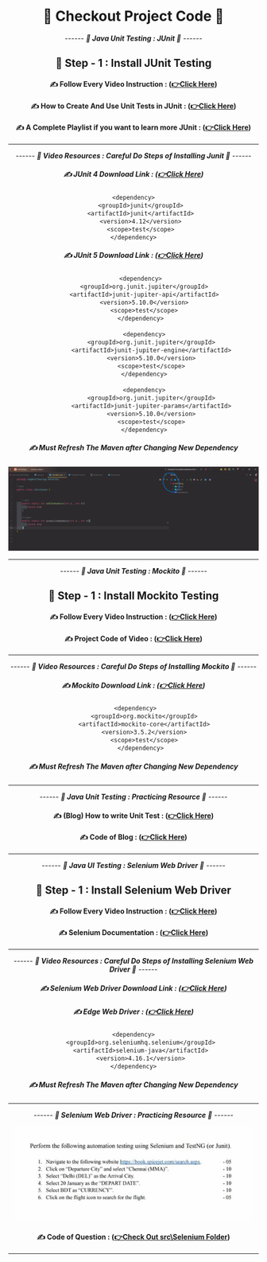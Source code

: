 <div align = "center">

# 🧐 Checkout Project Code 🧐

*------ **🧠 Java Unit Testing : JUnit  🧠** ------*

## 🌲 Step - 1 : Install JUnit Testing

#### ✍️ Follow Every Video Instruction :  **([👉Click Here](https://youtu.be/sq_pYMepfP0?si=ZNP9loi9CNaiAtvO))**


#### ✍️ How to Create And Use Unit Tests in JUnit :  **([👉Click Here](https://youtu.be/vZm0lHciFsQ?si=YN50wEfrrpJrzAo7))**

#### ✍️ A Complete Playlist if you want to learn more JUnit :  **([👉Click Here](https://youtube.com/playlist?list=PLt4nG7RVVk1iGkgOCXmG8Cs8Pjw1Hj6Y6&si=4bWOz2CUJccUaAW9))**

<hr>

*------ **🎥 Video Resources : Careful Do Steps of Installing Junit 🎥** ------*

##### ✍️ JUnit 4 Download Link :  **([👉Click Here](https://mvnrepository.com/artifact/junit/junit/4.12))**

```code
<dependency>
    <groupId>junit</groupId>
    <artifactId>junit</artifactId>
    <version>4.12</version>
    <scope>test</scope>
</dependency>
```

##### ✍️ JUnit 5 Download Link :  **([👉Click Here](https://mvnrepository.com/artifact/org.junit.jupiter/junit-jupiter-api/5.10.0))**

```code
    <dependency>
      <groupId>org.junit.jupiter</groupId>
      <artifactId>junit-jupiter-api</artifactId>
      <version>5.10.0</version>
      <scope>test</scope>
    </dependency>

      <dependency>
          <groupId>org.junit.jupiter</groupId>
          <artifactId>junit-jupiter-engine</artifactId>
          <version>5.10.0</version>
          <scope>test</scope>
      </dependency>

      <dependency>
          <groupId>org.junit.jupiter</groupId>
          <artifactId>junit-jupiter-params</artifactId>
          <version>5.10.0</version>
          <scope>test</scope>
      </dependency>
```


##### ✍️ Must Refresh The Maven after Changing New Dependency

![](./assets/mavenRefresh.png)

<hr>

</div>


<div align = "center">

*------ **🧠 Java Unit Testing : Mockito   🧠** ------*

## 🌲 Step - 1 : Install Mockito Testing

#### ✍️ Follow Every Video Instruction :  **([👉Click Here](https://youtu.be/aNCPy803rkI?si=vrzZ2F7CjKypoJZ4))**


#### ✍️ Project Code of Video :  **([👉Click Here](https://github.com/TshRahul/mockito-intro/blob/master/src/main/java/Student.java))**

<hr>

*------ **🎥 Video Resources : Careful Do Steps of Installing Mockito 🎥** ------*

##### ✍️ Mockito Download Link :  **([👉Click Here](https://mvnrepository.com/artifact/org.mockito/mockito-core/5.6.0))**

```code
 <dependency>
      <groupId>org.mockito</groupId>
      <artifactId>mockito-core</artifactId>
      <version>3.5.2</version>
      <scope>test</scope>
    </dependency>
```



##### ✍️ Must Refresh The Maven after Changing New Dependency

<hr>

</div>

<div align = "center">

*------ **🧠 Java Unit Testing : Practicing Resource   🧠** ------*


#### ✍️ (Blog) How to write Unit Test :  **([👉Click Here](https://www.freecodecamp.org/news/java-unit-testing/))**


#### ✍️ Code of Blog :  **([👉Click Here](https://github.com/KunalN25/junit-testing-tutorial/blob/master/src/test/java/MockingTests.java))**

<hr>


</div>


<div align = "center">

*------ **🧠 Java UI Testing : Selenium Web Driver 🧠** ------*

## 🌲 Step - 1 : Install Selenium Web Driver

#### ✍️ Follow Every Video Instruction :  **([👉Click Here](https://youtu.be/dbzc9UbFZt8?si=pMu5CqxxiZfIcuvv))**

#### ✍️ Selenium Documentation :  **([👉Click Here](https://github.com/Sumonta056/UI-and-Unit-Testing-in-Java/blob/main/Selenium%20Driver/Selenium%20Concepts.pdf))**

<hr>

*------ **🎥 Video Resources : Careful Do Steps of Installing Selenium Web Driver 🎥** ------*

##### ✍️ Selenium Web Driver Download Link :  **([👉Click Here](https://mvnrepository.com/artifact/org.seleniumhq.selenium/selenium-java/4.16.1))**
##### ✍️ Edge Web Driver :  **([👉Click Here](https://developer.microsoft.com/en-us/microsoft-edge/tools/webdriver/?form=MA13LH#downloads))**


```code
<dependency>
    <groupId>org.seleniumhq.selenium</groupId>
    <artifactId>selenium-java</artifactId>
    <version>4.16.1</version>
</dependency>
```



##### ✍️ Must Refresh The Maven after Changing New Dependency


<hr>

</div>


<div align = "center">

*------ **🧠 Selenium Web Driver : Practicing Resource   🧠** ------*

![img.png](img.png)

#### ✍️ Code of Question :  **([👉Check Out src\Selenium Folder]())**

<hr>


</div>
